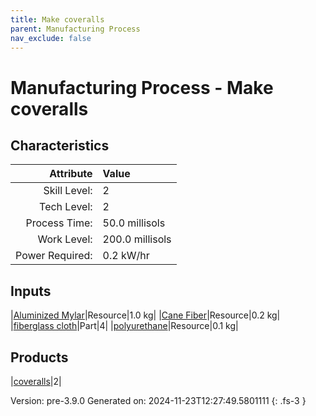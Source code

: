 ```yaml
---
title: Make coveralls
parent: Manufacturing Process
nav_exclude: false
---
```

# Manufacturing Process - Make coveralls


## Characteristics

| Attribute      | Value |
|--------:|:------|
|Skill Level:|2|
|Tech Level:|2|
|Process Time:|50.0 millisols|
|Work Level:|200.0 millisols|
|Power Required:|0.2 kW/hr|

## Inputs

|[Aluminized Mylar](../resource/aluminized-mylar.html)|Resource|1.0 kg|
|[Cane Fiber](../resource/cane-fiber.html)|Resource|0.2 kg|
|[fiberglass cloth](../part/fiberglass-cloth.html)|Part|4|
|[polyurethane](../resource/polyurethane.html)|Resource|0.1 kg|

## Products

|[coveralls](../part/coveralls.html)|2|


Version: pre-3.9.0 Generated on: 2024-11-23T12:27:49.5801111
{: .fs-3 }

